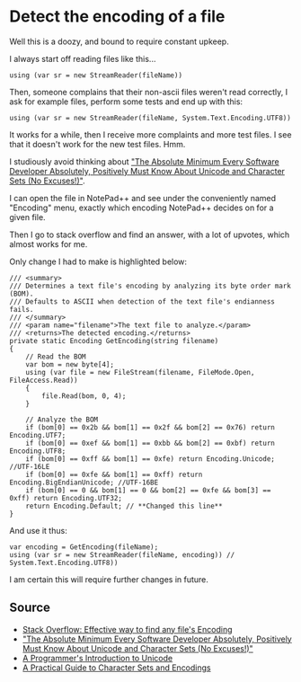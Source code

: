 ﻿# Detect the encoding of a file

Well this is a doozy, and bound to require constant upkeep.

I always start off reading files like this...


    using (var sr = new StreamReader(fileName))


Then, someone complains that their non-ascii files weren't read correctly, I ask for example files, perform some tests and end up with this:


    using (var sr = new StreamReader(fileName, System.Text.Encoding.UTF8))

It works for a while, then I receive more complaints and more test files. I see that it doesn't work for the new test files. Hmm.

I studiously avoid thinking about ["The Absolute Minimum Every Software Developer Absolutely, Positively Must Know About Unicode and Character Sets (No Excuses!)"](https://www.joelonsoftware.com/2003/10/08/the-absolute-minimum-every-software-developer-absolutely-positively-must-know-about-unicode-and-character-sets-no-excuses/).

I can open the file in NotePad++ and see under the conveniently named "Encoding" menu, exactly which encoding NotePad++ decides on for a given file.

Then I go to stack overflow and find an answer, with a lot of upvotes, which almost works for me.

Only change I had to make is highlighted below:


    /// <summary>
    /// Determines a text file's encoding by analyzing its byte order mark (BOM).
    /// Defaults to ASCII when detection of the text file's endianness fails.
    /// </summary>
    /// <param name="filename">The text file to analyze.</param>
    /// <returns>The detected encoding.</returns>
    private static Encoding GetEncoding(string filename)
    {
        // Read the BOM
        var bom = new byte[4];
        using (var file = new FileStream(filename, FileMode.Open, FileAccess.Read))
        {
            file.Read(bom, 0, 4);
        }

        // Analyze the BOM
        if (bom[0] == 0x2b && bom[1] == 0x2f && bom[2] == 0x76) return Encoding.UTF7;
        if (bom[0] == 0xef && bom[1] == 0xbb && bom[2] == 0xbf) return Encoding.UTF8;
        if (bom[0] == 0xff && bom[1] == 0xfe) return Encoding.Unicode; //UTF-16LE
        if (bom[0] == 0xfe && bom[1] == 0xff) return Encoding.BigEndianUnicode; //UTF-16BE
        if (bom[0] == 0 && bom[1] == 0 && bom[2] == 0xfe && bom[3] == 0xff) return Encoding.UTF32;
        return Encoding.Default; // **Changed this line**
    }


And use it thus:

    var encoding = GetEncoding(fileName);
    using (var sr = new StreamReader(fileName, encoding)) // System.Text.Encoding.UTF8))

I am certain this will require further changes in future.


## Source

 * [Stack Overflow: Effective way to find any file's Encoding](http://stackoverflow.com/questions/3825390/effective-way-to-find-any-files-encoding)
 * ["The Absolute Minimum Every Software Developer Absolutely, Positively Must Know About Unicode and Character Sets (No Excuses!)"](https://www.joelonsoftware.com/2003/10/08/the-absolute-minimum-every-software-developer-absolutely-positively-must-know-about-unicode-and-character-sets-no-excuses/)
 * [A Programmer's Introduction to Unicode](http://reedbeta.com/blog/programmers-intro-to-unicode/)
 * [A Practical Guide to Character Sets and Encodings](https://medium.com/@keithgabryelski/a-practical-guide-to-character-sets-and-encodings-b5362447456f#.dn0guodnz)